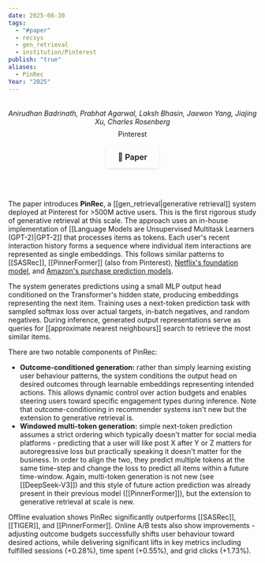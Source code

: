 ```yaml
---
date: 2025-08-30
tags:
  - "#paper"
  - recsys
  - gen_retrieval
  - institution/Pinterest
publish: "true"
aliases:
  - PinRec
Year: "2025"
---
```


<div style="text-align: center; margin: 2rem 0; padding-bottom: 1rem; border-bottom: 2px solid var(--lightgray);">
  <p style="margin: 0.5rem 0; color: var(--darkgray); font-style: italic;">
    Anirudhan Badrinath, Prabhat Agarwal, Laksh Bhasin, Jaewon Yang, Jiajing Xu, Charles Rosenberg
  </p>
  <p style="margin: 0.5rem 0; font-style: bold;">
    Pinterest
  </p>
  
  <div style="display: flex; justify-content: center; margin: 1rem 0; gap: 0.5rem;">
    <a href="https://arxiv.org/abs/2504.10507" target="_blank" style="display: inline-flex; align-items: center; padding: 0.75rem 1.5rem; border-radius: 5px; text-decoration: none; font-weight: 600; font-size: 1rem; transition: all 0.2s ease; border: 1px solid var(--secondary); background-color: var(--secondary); color: var(--light); box-shadow: 0 2px 4px rgba(0,0,0,0.1);">
      📄 Paper
    </a>
  </div>
</div>

The paper introduces **PinRec**, a [[gen_retrieval|generative retrieval]] system deployed at Pinterest for >500M active users. This is the first rigorous study of generative retrieval at this scale. The approach uses an in-house implementation of [[Language Models are Unsupervised Multitask Learners (GPT-2)|GPT-2]] that processes items as tokens. Each user's recent interaction history forms a sequence where individual item interactions are represented as single embeddings. This follows similar patterns to [[SASRec]], [[PinnerFormer]] (also from Pinterest), [Netflix's foundation model](https://netflixtechblog.com/foundation-model-for-personalized-recommendation-1a0bd8e02d39), and [Amazon's purchase prediction models](https://m.media-amazon.com/images/G/01/AdProductsWebsite/images/Inside_the_predictive_AI_model_powering_Amazon_DSP_Performance_and_Brand.pdf). 

The system generates predictions using a small MLP output head conditioned on the Transformer's hidden state, producing embeddings representing the next item. Training uses a next-token prediction task with sampled softmax loss over actual targets, in-batch negatives, and random negatives. During inference, generated output representations serve as queries for [[approximate nearest neighbours]] search to retrieve the most similar items.

There are two notable components of PinRec:
- **Outcome-conditioned generation:** rather than simply learning existing user behaviour patterns, the system conditions the output head on desired outcomes through learnable embeddings representing intended actions. This allows dynamic control over action budgets and enables steering users toward specific engagement types during inference. Note that outcome-conditioning in recommender systems isn't new but the extension to generative retrieval is.
- **Windowed multi-token generation:** simple next-token prediction assumes a strict ordering which typically doesn't matter for social media platforms - predicting that a user will like post X after Y or Z matters for autoregressive loss but practically speaking it doesn't matter for the business. In order to align the two, they predict multiple tokens at the same time-step and change the loss to predict all items within a future time-window. Again, multi-token generation is not new (see [[DeepSeek-V3]]) and this style of future action prediction was already present in their previous model ([[PinnerFormer]]), but the extension to generative retrieval at scale is new. 

Offline evaluation shows PinRec significantly outperforms [[SASRec]], [[TIGER]], and [[PinnerFormer]]. Online A/B tests also show improvements - adjusting outcome budgets successfully shifts user behaviour toward desired actions, while delivering significant lifts in key metrics including fulfilled sessions (+0.28%), time spent (+0.55%), and grid clicks (+1.73%).






